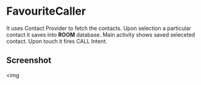 # FavouriteCaller

It uses Contact Provider to fetch the contacts. 
Upon selection a particular contact it saves into **ROOM** database.
Main activity shows saved seleceted contact. Upon touch it fires CALL Intent.

## Screenshot

<img
